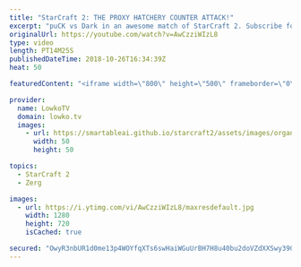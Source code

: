 ```yaml
---
title: "StarCraft 2: THE PROXY HATCHERY COUNTER ATTACK!"
excerpt: "puCK vs Dark in an awesome match of StarCraft 2. Subscribe for more videos: http://lowko.tv/youtube Massive Neural Parasite: https://goo.gl/yX3tHx  So one player cheeses, sure, happens all the time. However, what if the Protoss decides to Cannon Rush and the Zerg is going for a Proxy Hatchery at the"
originalUrl: https://youtube.com/watch?v=AwCzziWIzL8
type: video
length: PT14M25S
publishedDateTime: 2018-10-26T16:34:39Z
heat: 50

featuredContent: "<iframe width=\"800\" height=\"500\" frameborder=\"0\" src=\"https://www.youtube.com/embed/AwCzziWIzL8\" allow=\"accelerometer; autoplay; encrypted-media; gyroscope; picture-in-picture\" allowfullscreen></iframe>"

provider:
  name: LowkoTV
  domain: lowko.tv
  images:
    - url: https://smartableai.github.io/starcraft2/assets/images/organizations/lowko.tv-50x50.jpg
      width: 50
      height: 50

topics:
  - StarCraft 2
  - Zerg

images:
  - url: https://i.ytimg.com/vi/AwCzziWIzL8/maxresdefault.jpg
    width: 1280
    height: 720
    isCached: true

secured: "OwyR3nbUR1d0me13p4WOYfqXTs6swHaiWGuUrBH7H8u40bu2doVZdXXSwy39GqxcMRBpC8oOQ6H1cgTCYB5JFclk0zHp18N8JMWvNnSuhWry1sowJkNT7ALzu0LWdjCSmEAhc9F4cgnyEx/UJDqLW0Gmh4meJSh9BXd8VfVM6EAM5qiDDZHgD7N481bp8mzr0e2zI4hygCOdQFvAFUK/5m04Ca86ujzBe5LzTgMYYWpKsMARpP3fksmsm6094CAiNOPbPIzrTloZd8BIsL00d+qcg4Mff7V1barEYXZisat+B/ug3dn6knCUO3koTI7KG90HSn4IfNG1fNMbK/7NC0XkzSs7G5RZPauLjTSk3syfjEkgfFJpfo3UCqfn/YV3JdQDkZbx24eLthsvyObNrEb2/u90WCEkDapZTdh/DL4=;9fQfZcUDdXe15FzNJmEj/w=="
---
```


